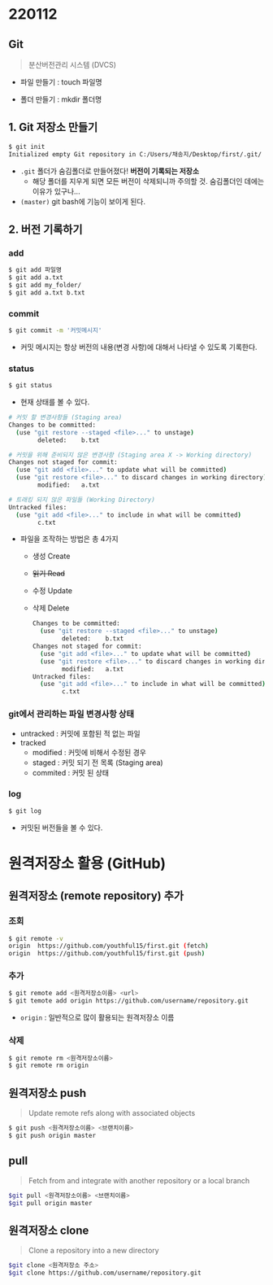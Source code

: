 # 220112

## Git

> 분산버전관리 시스템 (DVCS)

- 파일 만들기 : touch 파일명

- 폴더 만들기 : mkdir 폴더명



## 1. Git 저장소 만들기

```bash
$ git init
Initialized empty Git repository in C:/Users/채송지/Desktop/first/.git/
```

- `.git` 폴더가 숨김폴더로 만들어졌다! **버전이 기록되는 저장소**
  - 해당 폴더를 지우게 되면 모든 버전이 삭제되니까 주의할 것. 숨김폴더인 데에는 이유가 있구나...
- `(master)` git bash에 기능이 보이게 된다.



## 2. 버전 기록하기

### add

```bash
$ git add 파일명
$ git add a.txt
$ git add my_folder/
$ git add a.txt b.txt
```

### commit

```bash
$ git commit -m '커밋메시지'
```

- 커밋 메시지는 항상 버전의 내용(변경 사항)에 대해서 나타낼 수 있도록 기록한다.

### status

```bash
$ git status
```

- 현재 상태를 볼 수 있다.

```bash
# 커밋 할 변경사항들 (Staging area)
Changes to be committed:
  (use "git restore --staged <file>..." to unstage)
        deleted:    b.txt

# 커밋을 위해 준비되지 않은 변경사항 (Staging area X -> Working directory)
Changes not staged for commit:
  (use "git add <file>..." to update what will be committed)
  (use "git restore <file>..." to discard changes in working directory)
        modified:   a.txt

# 트래킹 되지 않은 파일들 (Working Directory)
Untracked files:
  (use "git add <file>..." to include in what will be committed)
        c.txt
```

- 파일을 조작하는 방법은 총 4가지

  - 생성 Create

  - ~~읽기 Read~~

  - 수정 Update

  - 삭제 Delete

    ```bash
    Changes to be committed:
      (use "git restore --staged <file>..." to unstage)
            deleted:    b.txt
    Changes not staged for commit:
      (use "git add <file>..." to update what will be committed)
      (use "git restore <file>..." to discard changes in working directory)
            modified:   a.txt
    Untracked files:
      (use "git add <file>..." to include in what will be committed)
            c.txt
    ```

### git에서 관리하는 파일 변경사항 상태

- untracked : 커밋에 포함된 적 없는 파일
- tracked
  - modified : 커밋에 비해서 수정된 경우
  - staged : 커밋 되기 전 목록 (Staging area)
  - commited : 커밋 된 상태



### log

```bash
$ git log
```

- 커밋된 버전들을 볼 수 있다.





# 원격저장소 활용 (GitHub)

## 원격저장소 (remote repository) 추가

### 조회

```bash
$ git remote -v
origin  https://github.com/youthful15/first.git (fetch)
origin  https://github.com/youthful15/first.git (push)
```

### 추가

```bash
$ git remote add <원격저장소이름> <url>
$ git temote add origin https://github.com/username/repository.git
```

- ``origin`` : 일반적으로 많이 활용되는 원격저장소 이름

### 삭제

```bash
$ git remote rm <원격저장소이름>
$ git remote rm origin
```



## 원격저장소 push

> Update remote refs along with associated objects

```bash
$ git push <원격저장소이름> <브랜치이름>
$ git push origin master
```



## pull

> Fetch from and integrate with another repository or a local branch

```bash
$git pull <원격저장소이름> <브랜치이름>
$git pull origin master
```



## 원격저장소 clone

>  Clone a repository into a new directory

```bash
$git clone <원격저장소 주소>
$git clone https://github.com/username/repository.git
```

